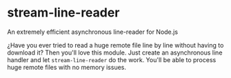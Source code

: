# stream-line-reader
An extremely efficient asynchronous line-reader for Node.js

¿Have you ever tried to read a huge remote file line by line without having to download it? Then you'll love this module.
Just create an asynchronous line handler and let `stream-line-reader` do the work. You'll be able to process huge remote files with no memory issues.
